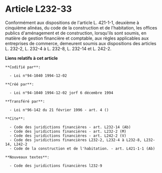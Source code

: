 # Article L232-33

Conformément aux dispositions de l'article L. 421-1-1, deuxième à cinquième alinéas, du code de la construction et de
l'habitation, les offices publics d'aménagement et de construction, lorsqu'ils sont soumis, en matière de gestion financière
et comptable, aux règles applicables aux entreprises de commerce, demeurent soumis aux dispositions des articles L. 232-2, L.
232-4 à L. 232-8, L. 232-14 et L. 242-2.

**Liens relatifs à cet article**

	**Codifié par**:

	  - Loi n°94-1040 1994-12-02

	**Créé par**:

	  - Loi n°94-1040 1994-12-02 jorf 6 décembre 1994

	**Transféré par**:

	  - Loi n°96-142 du 21 février 1996 - art. 4 ()

	**Cite**:

	  - Code des juridictions financières - art. L232-14 (Ab)
	  - Code des juridictions financières - art. L232-2 (M)
	  - Code des juridictions financières - art. L242-2 (V)
	  - Code des juridictions financières L232-2, L232-4 à L232-8, L232-14, L242-2
	  - Code de la construction et de l'habitation. - art. L421-1-1 (Ab)

	**Nouveaux textes**:

	  - Code des juridictions financières l232-9

